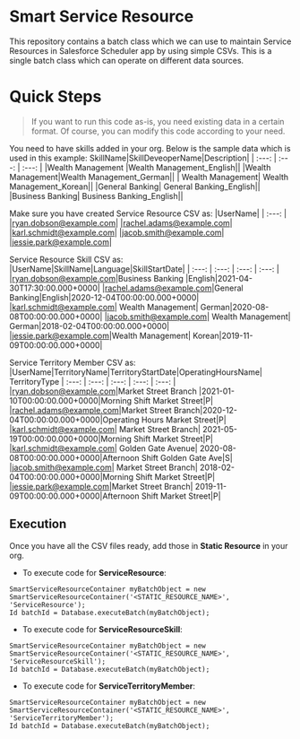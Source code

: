 # Smart Service Resource
This repository contains a batch class which we can use to maintain Service Resources in Salesforce Scheduler app by using simple CSVs. This is a single batch class which can operate on different data sources.

# Quick Steps
>If you want to run this code as-is, you need existing data in a certain format. Of course, you can modify this code according to your need.

You need to have skills added in your org. Below is the sample data which is used in this example:
SkillName|SkillDeveoperName|Description| 
| :---: | :---: | :---: | 
|Wealth Management |Wealth Management_English||
|Wealth Management|Wealth Management_German||
| Wealth Management| Wealth Management_Korean||
|General Banking| General Banking_English||
|Business Banking| Business Banking_English||

Make sure you have created Service Resource CSV as:
|UserName| 
| :---: | 
|ryan.dobson@example.com|
|rachel.adams@example.com|
|karl.schmidt@example.com|
|jacob.smith@example.com|
|jessie.park@example.com|

Service Resource Skill CSV as:
|UserName|SkillName|Language|SkillStartDate| 
| :---: | :---: | :---: | :---: | 
|ryan.dobson@example.com|Business Banking |English|2021-04-30T17:30:00.000+0000|
|rachel.adams@example.com|General Banking|English|2020-12-04T00:00:00.000+0000|
|karl.schmidt@example.com| Wealth Management| German|2020-08-08T00:00:00.000+0000|
|jacob.smith@example.com|  Wealth Management| German|2018-02-04T00:00:00.000+0000|
|jessie.park@example.com|Wealth Management| Korean|2019-11-09T00:00:00.000+0000|

Service Territory Member CSV as:
|UserName|TerritoryName|TerritoryStartDate|OperatingHoursName| TerritoryType
| :---: | :---: | :---: | :---: | :---: | 
|ryan.dobson@example.com|Market Street Branch |2021-01-10T00:00:00.000+0000|Morning Shift Market Street|P|
|rachel.adams@example.com|Market Street Branch|2020-12-04T00:00:00.000+0000|Operating Hours Market Street|P|
|karl.schmidt@example.com| Market Street Branch| 2021-05-19T00:00:00.000+0000|Morning Shift Market Street|P|
|karl.schmidt@example.com| Golden Gate Avenue| 2020-08-08T00:00:00.000+0000|Afternoon Shift Golden Gate Ave|S|
|jacob.smith@example.com|  Market Street Branch| 2018-02-04T00:00:00.000+0000|Morning Shift Market Street|P|
|jessie.park@example.com|Market Street Branch| 2019-11-09T00:00:00.000+0000|Afternoon Shift Market Street|P|

## Execution

Once you have all the CSV files ready, add those in **Static Resource** in your org. 
- To execute code for **ServiceResource**:

```apex
SmartServiceResourceContainer myBatchObject = new SmartServiceResourceContainer('<STATIC_RESOURCE_NAME>', 'ServiceResource'); 
Id batchId = Database.executeBatch(myBatchObject);
```

- To execute code for **ServiceResourceSkill**:

```apex
SmartServiceResourceContainer myBatchObject = new SmartServiceResourceContainer('<STATIC_RESOURCE_NAME>', 'ServiceResourceSkill'); 
Id batchId = Database.executeBatch(myBatchObject);
```

- To execute code for **ServiceTerritoryMember**:

```apex
SmartServiceResourceContainer myBatchObject = new SmartServiceResourceContainer('<STATIC_RESOURCE_NAME>', 'ServiceTerritoryMember'); 
Id batchId = Database.executeBatch(myBatchObject);
```
